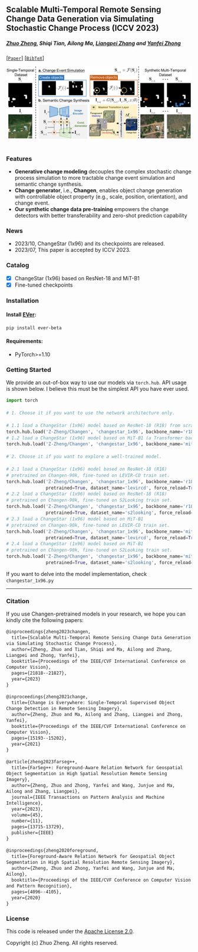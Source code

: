 ## Scalable Multi-Temporal Remote Sensing Change Data Generation via Simulating Stochastic Change Process (ICCV 2023)

<h5 align="left"><a href="http://zhuozheng.top/">Zhuo Zheng</a>, Shiqi Tian, Ailong Ma, <a href="http://www.lmars.whu.edu.cn/prof_web/zhangliangpei/rs/index.html">Liangpei Zhang</a> and <a href="http://rsidea.whu.edu.cn/">Yanfei Zhong</a></h5>

[[`Paper`](https://arxiv.org/abs/2309.17031)] [[`BibTeX`](#Citation)]

<div align="center">
  <img src="https://github.com/Z-Zheng/images_repo/raw/master/Changen1.png"><br><br>
</div>

### Features

- **Generative change modeling** decouples the complex stochastic change process simulation to more tractable change event simulation and semantic change synthesis.
- **Change generator**, i.e., **Changen**, enables object change generation with controllable object property (e.g., scale,
position, orientation), and change event.
- **Our synthetic change data pre-training** empowers the change detectors with better transferability and zero-shot
prediction capability

### News
- 2023/10, ChangeStar (1x96) and its checkpoints are released.
- 2023/07, This paper is accepted by ICCV 2023.

### Catalog

- [x] ChangeStar (1x96) based on ResNet-18 and MiT-B1
- [x] Fine-tuned checkpoints

### Installation
#### Install [EVer](https://github.com/Z-Zheng/ever):
```bash
pip install ever-beta
```

#### Requirements:
- PyTorch>=1.10

### Getting Started

We provide an out-of-box way to use our models via ```torch.hub```.
API usage is shown below. I believe this must be the simplest API you have ever used.
```python
import torch

# 1. Choose it if you want to use the network architecture only.

# 1.1 load a ChangeStar (1x96) model based on ResNet-18 (R18) from scratch
torch.hub.load('Z-Zheng/Changen', 'changestar_1x96', backbone_name='r18', force_reload=True)
# 1.2 load a ChangeStar (1x96) model based on MiT-B1 (a Transformer backbone) from scratch
torch.hub.load('Z-Zheng/Changen', 'changestar_1x96', backbone_name='mitb1', force_reload=True)

# 2. Choose it if you want to explore a well-trained model.

# 2.1 load a ChangeStar (1x96) model based on ResNet-18 (R18)
# pretrained on Changen-90k, fine-tuned on LEVIR-CD train set.
torch.hub.load('Z-Zheng/Changen', 'changestar_1x96', backbone_name='r18',
               pretrained=True, dataset_name='levircd', force_reload=True)
# 2.2 load a ChangeStar (1x96) model based on ResNet-18 (R18)
# pretrained on Changen-90k, fine-tuned on S2Looking train set.
torch.hub.load('Z-Zheng/Changen', 'changestar_1x96', backbone_name='r18',
               pretrained=True, dataset_name='s2looking', force_reload=True)
# 2.3 load a ChangeStar (1x96) model based on MiT-B1
# pretrained on Changen-90k, fine-tuned on LEVIR-CD train set.
torch.hub.load('Z-Zheng/Changen', 'changestar_1x96', backbone_name='mitb1',
               pretrained=True, dataset_name='levircd', force_reload=True)
# 2.4 load a ChangeStar (1x96) model based on MiT-B1
# pretrained on Changen-90k, fine-tuned on S2Looking train set.
torch.hub.load('Z-Zheng/Changen', 'changestar_1x96', backbone_name='mitb1',
               pretrained=True, dataset_name='s2looking', force_reload=True)
```
If you want to delve into the model implementation, check ```changestar_1x96.py```

---------------------




### <a name="Citation"></a>Citation
If you use Changen-pretrained models in your research, we hope you can kindly cite the following papers:
```text
@inproceedings{zheng2023changen,
  title={Scalable Multi-Temporal Remote Sensing Change Data Generation via Simulating Stochastic Change Process},
  author={Zheng, Zhuo and Tian, Shiqi and Ma, Ailong and Zhang, Liangpei and Zhong, Yanfei},
  booktitle={Proceedings of the IEEE/CVF International Conference on Computer Vision},
  pages={21818--21827},
  year={2023}
}

@inproceedings{zheng2021change,
  title={Change is Everywhere: Single-Temporal Supervised Object Change Detection in Remote Sensing Imagery},
  author={Zheng, Zhuo and Ma, Ailong and Zhang, Liangpei and Zhong, Yanfei},
  booktitle={Proceedings of the IEEE/CVF International Conference on Computer Vision},
  pages={15193--15202},
  year={2021}
}

@article{zheng2023farseg++,
  title={FarSeg++: Foreground-Aware Relation Network for Geospatial Object Segmentation in High Spatial Resolution Remote Sensing Imagery},
  author={Zheng, Zhuo and Zhong, Yanfei and Wang, Junjue and Ma, Ailong and Zhang, Liangpei},
  journal={IEEE Transactions on Pattern Analysis and Machine Intelligence},
  year={2023},
  volume={45},
  number={11},
  pages={13715-13729},
  publisher={IEEE}
}

@inproceedings{zheng2020foreground,
  title={Foreground-Aware Relation Network for Geospatial Object Segmentation in High Spatial Resolution Remote Sensing Imagery},
  author={Zheng, Zhuo and Zhong, Yanfei and Wang, Junjue and Ma, Ailong},
  booktitle={Proceedings of the IEEE/CVF Conference on Computer Vision and Pattern Recognition},
  pages={4096--4105},
  year={2020}
}
```

### License
This code is released under the [Apache License 2.0](https://github.com/Z-Zheng/ChangeStar/blob/master/LICENSE).

Copyright (c) Zhuo Zheng. All rights reserved.
